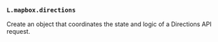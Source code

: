 
### `L.mapbox.directions`

Create an object that coordinates the state and logic of a Directions API request.

